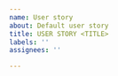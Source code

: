 ```yaml
---
name: User story
about: Default user story
title: USER STORY <TITLE>
labels: ''
assignees: ''

---
```



